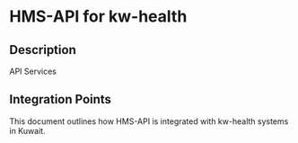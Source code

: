 # HMS-API for kw-health

## Description

API Services

## Integration Points

This document outlines how HMS-API is integrated with kw-health systems in Kuwait.
